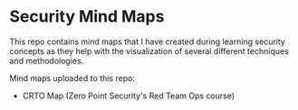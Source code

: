 # Security Mind Maps

This repo contains mind maps that I have created during learning security concepts as they help with the visualization of several different techniques and methodologies.

Mind maps uploaded to this repo:

* CRTO Map (Zero Point Security's Red Team Ops course) 